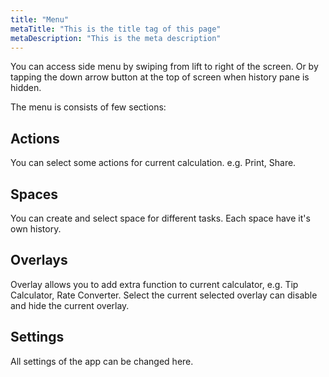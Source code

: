 ```yaml
---
title: "Menu"
metaTitle: "This is the title tag of this page"
metaDescription: "This is the meta description"
---
```


You can access side menu by swiping from lift to right of the screen.  Or by tapping the down arrow button at the top of screen when history pane is hidden.

The menu is consists of few sections:

## Actions

You can select some actions for current calculation. e.g. Print, Share.

## Spaces

You can create and select space for different tasks.  Each space have it's own history.

## Overlays

Overlay allows you to add extra function to current calculator, e.g. Tip Calculator, Rate Converter.  Select the current selected overlay can disable and hide the current overlay.

## Settings

All settings of the app can be changed here.
